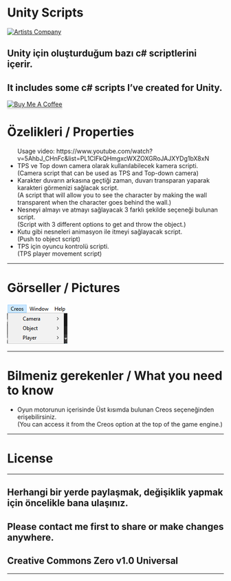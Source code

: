 <h1 class="code-line" data-line-start=0 data-line-end=1 ><a id="Unity_Scripts_0"></a>Unity Scripts</h1>
<p class="has-line-data" data-line-start="1" data-line-end="2"></a><a href="http://www.artistscompany.net"><img src="https://raw.githubusercontent.com/creosB/presentation/main/background.png" alt="Artists Company" title="Artists Company"></p>
<h2 class="code-line" data-line-start=2 data-line-end=3 ><a id="Unity_iin_oluturduum_baz_c_scriptlerini_ierir_2"></a>Unity için oluşturduğum bazı c# scriptlerini içerir.</h2>
<h2 class="code-line" data-line-start=3 data-line-end=4 ><a id="It_includes_some_c_scripts_Ive_created_for_Unity_3"></a>It includes some c# scripts I’ve created for Unity.</h2>
<a href="https://www.buymeacoffee.com/creos" target="_blank"><img src="https://www.buymeacoffee.com/assets/img/custom_images/orange_img.png" alt="Buy Me A Coffee" style="height: 41px !important;width: 174px !important;box-shadow: 0px 3px 2px 0px rgba(190, 190, 190, 0.5) !important;-webkit-box-shadow: 0px 3px 2px 0px rgba(190, 190, 190, 0.5) !important;" ></a>
<h1 class="code-line" data-line-start=5 data-line-end=6 ><a id="zelikleri__Properties_5"></a>Özelikleri / Properties</h1>
<ul>
Usage video: https://www.youtube.com/watch?v=5AhbJ_CHnFc&list=PL1ClFkQHmgxcWXZOXGRoJAJXYDg1bX8xN
<li class="has-line-data" data-line-start="7" data-line-end="9">TPS ve Top down camera olarak kullanılabilecek kamera scripti.<br>
(Camera script that can be used as TPS and Top-down camera)</li>
<li class="has-line-data" data-line-start="9" data-line-end="11">Karakter duvarın arkasına geçtiği zaman, duvarı transparan yaparak karakteri görmenizi sağlacak script.<br>
(A script that will allow you to see the character by making the wall transparent when the character goes behind the wall.)</li>
<li class="has-line-data" data-line-start="11" data-line-end="13">Nesneyi almayı ve atmayı sağlayacak 3 farklı şekilde seçeneği bulunan script.<br>
(Script with 3 different options to get and throw the object.)</li>
<li class="has-line-data" data-line-start="13" data-line-end="15">Kutu gibi nesneleri animasyon ile itmeyi sağlayacak script.<br>
(Push to object script)</li>
<li class="has-line-data" data-line-start="15" data-line-end="18">TPS için oyuncu kontrolü scripti.<br>
(TPS player movement script)</li>
</ul>
<hr>
<h1 class="code-line" data-line-start=20 data-line-end=21 ><a id="Grseller__Pictures_20"></a>Görseller / Pictures</h1>
<p class="has-line-data" data-line-start="21" data-line-end="22"><img src="https://raw.githubusercontent.com/creosB/Unity-Scripts/main/resim1.png" alt="unity" title="Unity Script"></p>
<hr>
<h1 class="code-line" data-line-start=23 data-line-end=24 ><a id="Bilmeniz_gerekenler__What_you_need_to_know_23"></a>Bilmeniz gerekenler / What you need to know</h1>
<ul>
<li class="has-line-data" data-line-start="24" data-line-end="26">Oyun motorunun içerisinde Üst kısımda bulunan Creos seçeneğinden erişebilirsiniz.<br>
(You can access it from the Creos option at the top of the game engine.)</li>
</ul>
<hr>
<h1 class="code-line" data-line-start=28 data-line-end=29 ><a id="License_28"></a>License</h1>
<hr>
<h2 class="code-line" data-line-start=30 data-line-end=31 ><a id="Herhangi_bir_yerde_paylamak_deiiklik_yapmak_iin_ncelikle_bana_ulanz_30"></a>Herhangi bir yerde paylaşmak, değişiklik yapmak için öncelikle bana ulaşınız.</h2>
<h2 class="code-line" data-line-start=31 data-line-end=32 ><a id="Please_contact_me_first_to_share_or_make_changes_anywhere_31"></a>Please contact me first to share or make changes anywhere.</h2>
<h2 class="code-line" data-line-start=32 data-line-end=33 ><a id="Creative_Commons_Zero_v10_Universal_32"></a>Creative Commons Zero v1.0 Universal</h2>
<hr>
